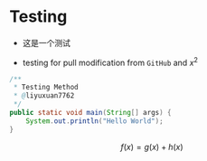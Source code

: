 # Testing

* 这是一个测试

* testing for pull modification from `GitHub` and $x^2$

```java
/**
 * Testing Method
 * @liyuxuan7762
 */
public static void main(String[] args) {
    System.out.println("Hello World");
}
```
$$
f(x) = g(x) + h(x)
$$
